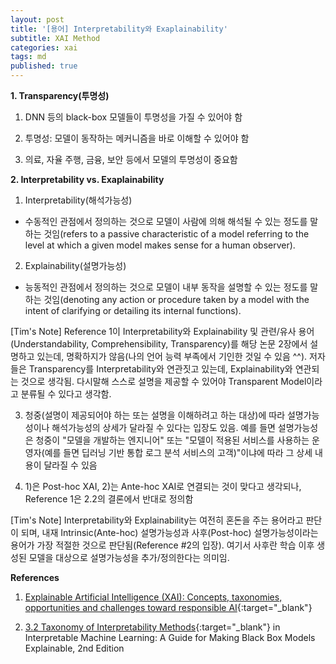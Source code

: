 ```yaml
---
layout: post
title: '[용어] Interpretability와 Exaplainability'
subtitle: XAI Method
categories: xai
tags: md
published: true
---
```

**1. Transparency(투명성)**

1) DNN 등의 black-box 모델들이 투명성을 가질 수 있어야 함

2) 투명성: 모델이 동작하는 메커니즘을 바로 이해할 수 있어야 함

3) 의료, 자율 주행, 금융, 보안 등에서 모델의 투명성이 중요함

**2. Interpretability vs. Exaplainability**

1) Interpretability(해석가능성)
- 수동적인 관점에서 정의하는 것으로 모델이 사람에 의해 해석될 수 있는 정도를 말하는 것임(refers to a passive characteristic of a model referring to the level at which a given model makes sense for a human observer).

2) Explainability(설명가능성)
- 능동적인 관점에서 정의하는 것으로 모델이 내부 동작을 설명할 수 있는 정도를 말하는 것임(denoting any action or procedure taken by a model with the intent of clarifying or detailing its internal functions).

[Tim's Note] Reference 1이 Interpretability와 Explainability 및 관련/유사 용어(Understandability, Comprehensibility, Transparency)를 해당 논문 2장에서 설명하고 있는데, 명확하지가 않음(나의 언어 능력 부족에서 기인한 것일 수 있음 ^^). 저자들은 Transparency를 Interpretability와 연관짓고 있는데, Explainability와 연관되는 것으로 생각됨. 다시말해 스스로 설명을 제공할 수 있어야 Transparent Model이라고 분류될 수 있다고 생각함.

3) 청중(설명이 제공되어야 하는 또는 설명을 이해하려고 하는 대상)에 따라 설명가능성이나 해석가능성의 상세가 달라질 수 있다는 입장도 있음. 예를 들면 설명가능성은 청중이 "모델을 개발하는 엔지니어" 또는 "모델이 적용된 서비스를 사용하는 운영자(예를 들면 딥러닝 기반 통합 로그 분석 서비스의 고객)"이냐에 따라 그 상세 내용이 달라질 수 있음

4) 1)은 Post-hoc XAI, 2)는 Ante-hoc XAI로 연결되는 것이 맞다고 생각되나, Reference 1은 2.2의 결론에서 반대로 정의함

[Tim's Note] Interpretability와 Explainability는 여전히 혼돈을 주는 용어라고 판단이 되며, 내재 Intrinsic(Ante-hoc) 설명가능성과 사후(Post-hoc) 설명가능성이라는 용어가 가장 적절한 것으로 판단됨(Reference #2의 입장). 여기서 사후란 학습 이후 생성된 모델을 대상으로 설명가능성을 추가/정의한다는 의미임.

**References**

1. [Explainable Artificial Intelligence (XAI): Concepts, taxonomies, opportunities and challenges toward responsible AI](https://arxiv.org/pdf/1910.10045.pdf){:target="_blank"}
  
2. [3.2 Taxonomy of Interpretability Methods](https://christophm.github.io/interpretable-ml-book/taxonomy-of-interpretability-methods.html){:target="_blank"} in Interpretable Machine Learning: A Guide for Making Black Box Models Explainable, 2nd Edition